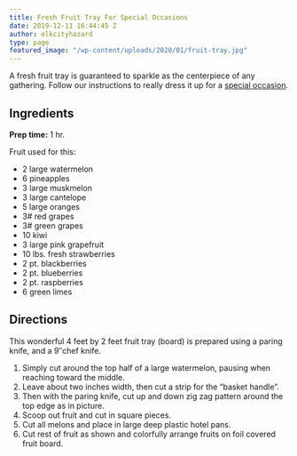 ```yaml
---
title: Fresh Fruit Tray For Special Occasions
date: 2019-12-11 16:44:45 Z
author: elkcityhazard
type: page
featured_image: "/wp-content/uploads/2020/01/fruit-tray.jpg"
---
```


A fresh fruit tray is guaranteed to sparkle as the centerpiece of any gathering. Follow our instructions to really dress it up for a <a href="/wordpress/recipes-for-special-occasions-and-events/" rel="noopener noreferrer" target="_blank">special occasion</a>.

## Ingredients

**Prep time:** 1 hr.

Fruit used for this:

  * 2 large watermelon
  * 6 pineapples
  * 3 large muskmelon
  * 3 large cantelope
  * 5 large oranges
  * 3# red grapes
  * 3# green grapes
  * 10 kiwi
  * 3 large pink grapefruit
  * 10 lbs. fresh strawberries
  * 2 pt. blackberries
  * 2 pt. blueberries
  * 2 pt. raspberries
  * 6 green limes

## Directions

This wonderful 4 feet by 2 feet fruit tray (board) is prepared using a paring knife, and a 9&#8243;chef knife.

  1. Simply cut around the top half of a large watermelon, pausing when reaching toward the middle.
  2. Leave about two inches width, then cut a strip for the &#8220;basket handle&#8221;.
  3. Then with the paring knife, cut up and down zig zag pattern around the top edge as in picture.
  4. Scoop out fruit and cut in square pieces.
  5. Cut all melons and place in large deep plastic hotel pans.
  6. Cut rest of fruit as shown and colorfully arrange fruits on foil covered fruit board.